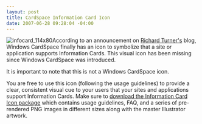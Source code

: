 ```yaml
---
layout: post
title: CardSpace Information Card Icon
date: 2007-06-28 09:28:04 -04:00
---
```


![infocard_114x80](http://blogs.msdn.com/blogfiles/richardt/WindowsLiveWriter/AnnouncingtheInformationCardLogo_8842/infocard_114x80_thumb.png)According to an announcement on [Richard Turner's](http://blogs.msdn.com/richardt/archive/2007/06/25/announcing-the-information-card-logo.aspx) blog, Windows CardSpace finally has an icon to symbolize that a site or application supports Information Cards. This visual icon has been missing since Windows CardSpace was introduced.

It is important to note that this is not a Windows CardSpace icon.

You are free to use this icon (following the usage guidelines) to provide a clear, consistent visual cue to your users that your sites and applications support Information Cards. Make sure to [download the Information Card Icon package](http://www.microsoft.com/downloads/details.aspx?FamilyID=ce99e033-39a8-4bc5-9014-60ed0b560d0e&displaylang=en) which contains usage guidelines, FAQ, and a series of pre-rendered PNG images in different sizes along with the master Illustrator artwork.
